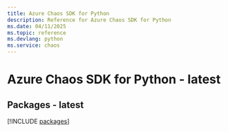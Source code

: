 ```yaml
---
title: Azure Chaos SDK for Python
description: Reference for Azure Chaos SDK for Python
ms.date: 04/11/2025
ms.topic: reference
ms.devlang: python
ms.service: chaos
---
```

# Azure Chaos SDK for Python - latest
## Packages - latest
[!INCLUDE [packages](chaos-index.md)]